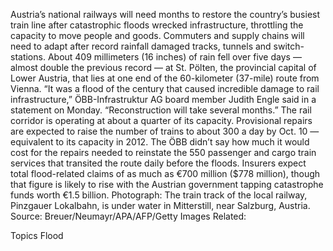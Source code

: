 Austria’s national railways will need months to restore the country’s busiest train line after catastrophic floods wrecked infrastructure, throttling the capacity to move people and goods.
Commuters and supply chains will need to adapt after record rainfall damaged tracks, tunnels and switch-stations. About 409 millimeters (16 inches) of rain fell over five days — almost double the previous record — at St. Pölten, the provincial capital of Lower Austria, that lies at one end of the 60-kilometer (37-mile) route from Vienna.
“It was a flood of the century that caused incredible damage to rail infrastructure,” ÖBB-Infrastruktur AG board member Judith Engle said in a statement on Monday. “Reconstruction will take several months.”
The rail corridor is operating at about a quarter of its capacity. Provisional repairs are expected to raise the number of trains to about 300 a day by Oct. 10 — equivalent to its capacity in 2012. The ÖBB didn’t say how much it would cost for the repairs needed to reinstate the 550 passenger and cargo train services that transited the route daily before the floods.
Insurers expect total flood-related claims of as much as €700 million ($778 million), though that figure is likely to rise with the Austrian government tapping catastrophe funds worth €1.5 billion.
Photograph: The train track of the local railway, Pinzgauer Lokalbahn, is under water in Mitterstill, near Salzburg, Austria. Source: Breuer/Neumayr/APA/AFP/Getty Images
Related:

Topics
Flood
